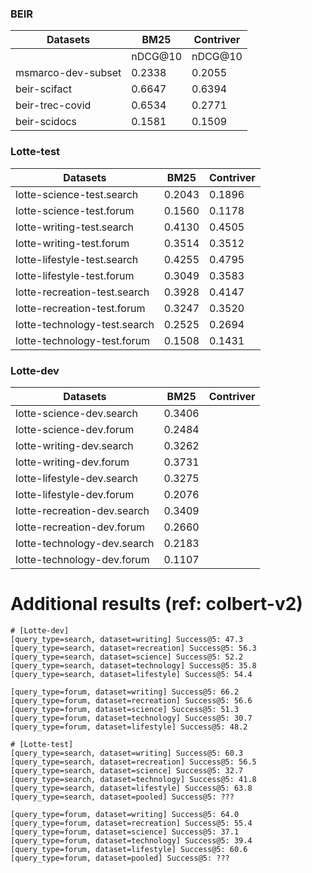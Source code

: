 
### BEIR 
| Datasets                      | BM25    | Contriver | 
| ---                           | ---     | ---       |  
|                               | nDCG@10 | nDCG@10   | 
| msmarco-dev-subset            | 0.2338  | 0.2055    |
| beir-scifact                  | 0.6647  | 0.6394    |
| beir-trec-covid               | 0.6534  | 0.2771    |
| beir-scidocs                  | 0.1581  | 0.1509    |


### Lotte-test
| Datasets                      | BM25    | Contriver | 
| ---                           | ---     | ---       |  
| lotte-science-test.search     | 0.2043  | 0.1896    |
| lotte-science-test.forum      | 0.1560  | 0.1178    |
| lotte-writing-test.search     | 0.4130  | 0.4505    |
| lotte-writing-test.forum      | 0.3514  | 0.3512    |
| lotte-lifestyle-test.search   | 0.4255  | 0.4795    |
| lotte-lifestyle-test.forum    | 0.3049  | 0.3583    |
| lotte-recreation-test.search  | 0.3928  | 0.4147    |
| lotte-recreation-test.forum   | 0.3247  | 0.3520    |
| lotte-technology-test.search  | 0.2525  | 0.2694    |
| lotte-technology-test.forum   | 0.1508  | 0.1431    |

### Lotte-dev
| Datasets                      | BM25    | Contriver | 
| ---                           | ---     | ---       |  
| lotte-science-dev.search      | 0.3406  |           |
| lotte-science-dev.forum       | 0.2484  |           |
| lotte-writing-dev.search      | 0.3262  |           |
| lotte-writing-dev.forum       | 0.3731  |           |
| lotte-lifestyle-dev.search    | 0.3275  |           |
| lotte-lifestyle-dev.forum     | 0.2076  |           |
| lotte-recreation-dev.search   | 0.3409  |           |
| lotte-recreation-dev.forum    | 0.2660  |           |
| lotte-technology-dev.search   | 0.2183  |           |
| lotte-technology-dev.forum    | 0.1107  |           |

# Additional results (ref: colbert-v2)
```
# [Lotte-dev]
[query_type=search, dataset=writing] Success@5: 47.3
[query_type=search, dataset=recreation] Success@5: 56.3
[query_type=search, dataset=science] Success@5: 52.2
[query_type=search, dataset=technology] Success@5: 35.8
[query_type=search, dataset=lifestyle] Success@5: 54.4

[query_type=forum, dataset=writing] Success@5: 66.2
[query_type=forum, dataset=recreation] Success@5: 56.6
[query_type=forum, dataset=science] Success@5: 51.3
[query_type=forum, dataset=technology] Success@5: 30.7
[query_type=forum, dataset=lifestyle] Success@5: 48.2

# [Lotte-test]
[query_type=search, dataset=writing] Success@5: 60.3
[query_type=search, dataset=recreation] Success@5: 56.5
[query_type=search, dataset=science] Success@5: 32.7
[query_type=search, dataset=technology] Success@5: 41.8
[query_type=search, dataset=lifestyle] Success@5: 63.8
[query_type=search, dataset=pooled] Success@5: ???

[query_type=forum, dataset=writing] Success@5: 64.0
[query_type=forum, dataset=recreation] Success@5: 55.4
[query_type=forum, dataset=science] Success@5: 37.1
[query_type=forum, dataset=technology] Success@5: 39.4
[query_type=forum, dataset=lifestyle] Success@5: 60.6
[query_type=forum, dataset=pooled] Success@5: ???
```
